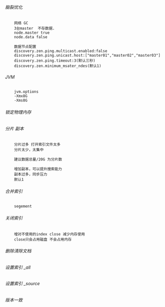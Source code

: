 ######  脑裂优化
        网络 GC
        3台master  不存数据.
        node.master true
        node.data false
        
        数据节点配置
        discovery.zen.ping.multicast.enabled:false
        discovery.zen.ping.unicast.host:["master01","master02","master03"]
        discovery.zen.ping.timeout:3(默认三秒)
        discovery.zen.minimum_msater_ndes(默认1)
        
        
######  JVM
        jvm.options
        -Xmx8G
        -Xms8G
        
        
######  锁定物理内存
######  分片 副本
        分片过多 打开索引文件太多
        分片太少，太集中
        
        建议数据总量/20G 为分片数
        
        增加副本，可以提升搜索能力
        副本过多，同步压力
        默认1 
        
######  合并索引
        segement 
######  关闭索引
        增对不使用的index close 减少内存使用
        close只会占用磁盘 不会占用内存
        
######  删除清除文档
        
######  设置索引 _all
        
######  设置索引 _source
######  版本一致
